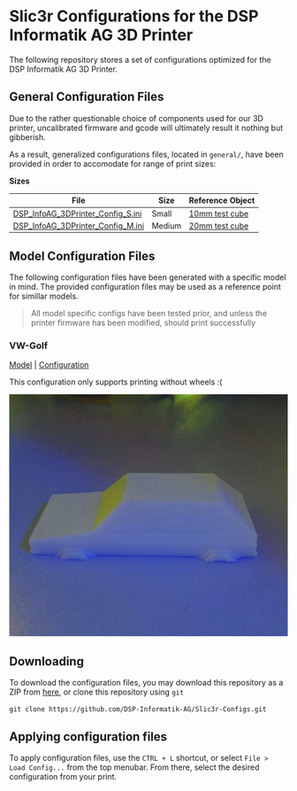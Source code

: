 # Slic3r Configurations for the DSP Informatik AG 3D Printer

The following repository stores a set of configurations optimized for the DSP Informatik AG 3D Printer.

## General Configuration Files

Due to the rather questionable choice of components used for our 3D printer, uncalibrated firmware and gcode will ultimately result it nothing but gibberish.

As a result, generalized configurations files, located in `general/`, have been provided in order to accomodate for range of print sizes:

**Sizes**

|File|Size|Reference Object|
|----|----|----------------|
|[DSP_InfoAG_3DPrinter_Config_S.ini](Slic3r-Configs/blob/master/general/DSP_InfoAG_3DPrinter_Config_S.ini)|Small|[10mm test cube](https://www.thingiverse.com/thing:56671)|
|[DSP_InfoAG_3DPrinter_Config_M.ini](Slic3r-Configs/blob/master/general/DSP_InfoAG_3DPrinter_Config_S.ini)|Medium|[20mm test cube](https://www.thingiverse.com/thing:56671)|

## Model Configuration Files

The following configuration files have been generated with a specific model in mind. The provided configuration files may be used as a reference point for simillar models.

> All model specific configs have been tested prior, and unless the printer firmware has been modified, should print successfully

### VW-Golf

[Model](https://www.thingiverse.com/thing:2133815) | [Configuration](VW_Golf/config.ini)

This configuration only supports printing without wheels :(

![VW-Golf](VW_Golf/print.jpg)


## Downloading

To download the configuration files, you may download this repository as a ZIP from [here](https://github.com/DSP-Informatik-AG/Slic3r-Configs/archive/master.zip), or clone this repository using `git`

```
git clone https://github.com/DSP-Informatik-AG/Slic3r-Configs.git
```

## Applying configuration files

To apply configuration files, use the `CTRL + L` shortcut, or select `File > Load Config...` from the top menubar. From there, select the desired configuration from your print.
